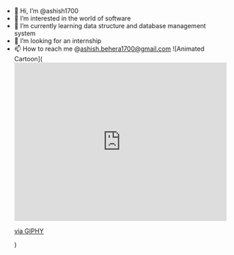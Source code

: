 - 👋 Hi, I’m @ashish1700
- 👀 I’m interested in the world of software
- 🌱 I’m currently learning data structure and database management system
- 💞️ I’m looking for an internship
- 📫 How to reach me @ashish.behera1700@gmail.com
![Animated Cartoon](<iframe src="https://giphy.com/embed/qgQUggAC3Pfv687qPC" width="480" height="360" frameBorder="0" class="giphy-embed" allowFullScreen></iframe><p><a href="https://giphy.com/gifs/dommespace-domme-space-programador-qgQUggAC3Pfv687qPC">via GIPHY</a></p>)
<!---
ashish1700/ashish1700 is a ✨ special ✨ repository because its `README.md` (this file) appears on your GitHub profile.
You can click the Preview link to take a look at your changes.
--->
